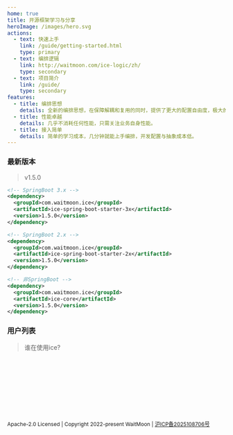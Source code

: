 ```yaml
---
home: true
title: 开源框架学习与分享
heroImage: /images/hero.svg
actions:
  - text: 快速上手
    link: /guide/getting-started.html
    type: primary
  - text: 编排逻辑
    link: http://waitmoon.com/ice-logic/zh/
    type: secondary
  - text: 项目简介
    link: /guide/
    type: secondary
features:
  - title: 编排思想
    details: 全新的编排思想，在保障解耦和复用的同时，提供了更大的配置自由度，极大的降低了规则维护成本。
  - title: 性能卓越
    details: 几乎不消耗任何性能，只需关注业务自身性能。
  - title: 接入简单
    details: 简单的学习成本，几分钟就能上手编排，开发配置与抽象成本低。
---
```


### 最新版本

> v1.5.0

```xml
<!-- SpringBoot 3.x -->
<dependency>
  <groupId>com.waitmoon.ice</groupId>
  <artifactId>ice-spring-boot-starter-3x</artifactId>
  <version>1.5.0</version>
</dependency>

<!-- SpringBoot 2.x -->
<dependency>
  <groupId>com.waitmoon.ice</groupId>
  <artifactId>ice-spring-boot-starter-2x</artifactId>
  <version>1.5.0</version>
</dependency>

<!-- 非SpringBoot -->
<dependency>
  <groupId>com.waitmoon.ice</groupId>
  <artifactId>ice-core</artifactId>
  <version>1.5.0</version>
</dependency>
```

### 用户列表
> 谁在使用ice?

<div class="row">
<span class="link">
    <a href="https://www.agora.io" target="_blank">
        <img :src="$withBase('/images/user/agora.png')" class="no-zoom">
    </a>
</span>
<span class="link">
    <a href="https://www.ximalaya.com" target="_blank">
        <img :src="$withBase('/images/user/xima.png')" class="no-zoom">
    </a>
</span>
<span class="link">
    <a href="https://www.h3c.com" target="_blank">
        <img :src="$withBase('/images/user/h3c.png')" class="no-zoom">
    </a>
</span>
<span class="link">
    <a href="https://www.tuhu.cn" target="_blank">
        <img :src="$withBase('/images/user/tuhu.png')" class="no-zoom">
    </a>
</span>
<span class="link">
    <a href="https://www.htwins.com.cn" target="_blank">
        <img :src="$withBase('/images/user/huatai.png')" class="no-zoom">
    </a>
</span>
<span class="link">
    <a href="https://www.lizhi.fm" target="_blank">
        <img :src="$withBase('/images/user/lizhi.png')" class="no-zoom">
    </a>
</span>
<span class="link">
    <a href="http://www.china-hushan.com" target="_blank">
        <img :src="$withBase('/images/user/hushan.png')" class="no-zoom">
    </a>
</span>
</div>
<div class="row">
<span class="link">
    <a href="https://www.iflytek.com/" target="_blank">
        <img :src="$withBase('/images/user/iflytek.png')" class="no-zoom">
    </a>
</span>
<span class="link">
    <a href="https://www.princesky.com/" target="_blank">
        <img :src="$withBase('/images/user/lampo.png')" class="no-zoom">
    </a>
</span>
<span class="link">
    <a href="http://www.xibaoda.com/" target="_blank">
        <img :src="$withBase('/images/user/xibaoda.png')" class="no-zoom">
    </a>
</span>
<span class="link">
    <a href="https://www.zfire.top/" target="_blank">
        <img :src="$withBase('/images/user/zfire.png')" class="no-zoom">
    </a>
</span>
</div>
<br><br>

<!-- <CodeGroup>
  <CodeGroupItem title="1" active>

```bash
```

  </CodeGroupItem>

  <CodeGroupItem title="2">

```bash

```
  </CodeGroupItem>
</CodeGroup> -->

<div class="footer" style="font-size:12px">
  <p>
    Apache-2.0 Licensed | Copyright 2022-present WaitMoon | <a href="https://beian.miit.gov.cn">沪ICP备2025108706号</a>
  </p>
</div>

<style>
  .link {
    width: 8.4em;
    text-align: left;
  }
  .link img {
    height:1.5em;
    max-width:180px;
    margin: 14px;
  }
  .page-wwads{
    width:100%!important;
    min-height: 0;
    margin: 0;
  }
  .page-wwads .wwads-img img{
    width:80px!important;
  }
  .page-wwads .wwads-poweredby{
    width: 40px;
    position: absolute;
    right: 25px;
    bottom: 3px;
  }
  .wwads-content .wwads-text, .page-wwads .wwads-text{
    height: 100%;
    padding-top: 5px;
    display: block;
  }
  .row {
    display: flex;
    flex-direction: row;
  }
  .col {
    display: flex;
    flex-direction: column;
  }
  .introContent {
    margin-top: 15px;
    font-size: 14px;
  }

</style>
